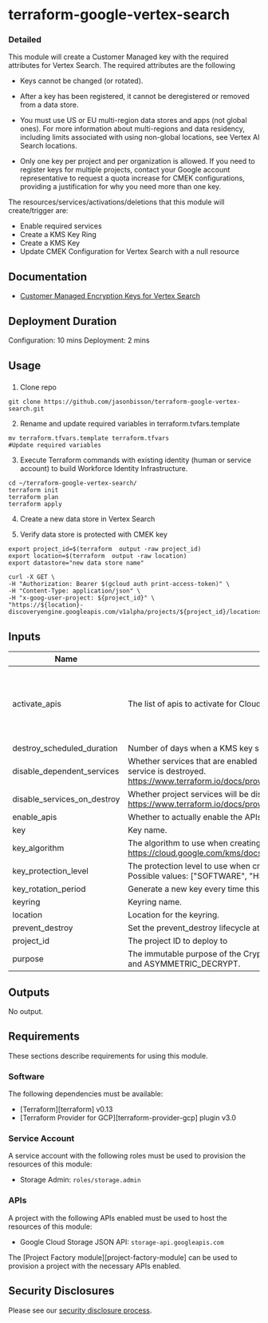 # terraform-google-vertex-search


### Detailed
This module will create a Customer Managed key with the required attributes for Vertex Search. The required attributes are the following

- Keys cannot be changed (or rotated).

- After a key has been registered, it cannot be deregistered or removed from a data store.

- You must use US or EU multi-region data stores and apps (not global ones). For more information about multi-regions and data residency, including limits associated with using non-global locations, see Vertex AI Search locations.

- Only one key per project and per organization is allowed. If you need to register keys for multiple projects, contact your Google account representative to request a quota increase for CMEK configurations, providing a justification for why you need more than one key.

The resources/services/activations/deletions that this module will create/trigger are:

- Enable required services
- Create a KMS Key Ring
- Create a KMS Key
- Update CMEK Configuration for Vertex Search with a null resource


## Documentation
- [Customer Managed Encryption Keys for Vertex Search](https://cloud.google.com/generative-ai-app-builder/docs/cmek)

## Deployment Duration
Configuration: 10 mins
Deployment: 2 mins


## Usage
###
1. Clone repo
```
git clone https://github.com/jasonbisson/terraform-google-vertex-search.git
```

2. Rename and update required variables in terraform.tvfars.template
```
mv terraform.tfvars.template terraform.tfvars
#Update required variables
```

3. Execute Terraform commands with existing identity (human or service account) to build Workforce Identity Infrastructure.
```
cd ~/terraform-google-vertex-search/
terraform init
terraform plan
terraform apply
```
4. Create a new data store in Vertex Search

5. Verify data store is protected with CMEK key
```
export project_id=$(terraform  output -raw project_id)
export location=$(terraform  output -raw location)
export datastore="new data store name"

curl -X GET \
-H "Authorization: Bearer $(gcloud auth print-access-token)" \
-H "Content-Type: application/json" \
-H "x-goog-user-project: ${project_id}" \
"https://${location}-discoveryengine.googleapis.com/v1alpha/projects/${project_id}/locations/${location}/collections/default_collection/dataStores/${datastore}"

```

<!-- BEGINNING OF PRE-COMMIT-TERRAFORM DOCS HOOK -->
## Inputs

| Name | Description | Type | Default | Required |
|------|-------------|------|---------|:--------:|
| activate\_apis | The list of apis to activate for Cloud Function | `list(string)` | <pre>[<br>  "iamcredentials.googleapis.com",<br>  "iam.googleapis.com",<br>  "discoveryengine.googleapis.com",<br>  "cloudkms.googleapis.com"<br>]</pre> | no |
| destroy\_scheduled\_duration | Number of days when a KMS key sits in pending destruction. This allows for self service recovery. | `string` | `"10368000s"` | no |
| disable\_dependent\_services | Whether services that are enabled and which depend on this service should also be disabled when this service is destroyed. https://www.terraform.io/docs/providers/google/r/google_project_service.html#disable_dependent_services | `string` | `"false"` | no |
| disable\_services\_on\_destroy | Whether project services will be disabled when the resources are destroyed. https://www.terraform.io/docs/providers/google/r/google_project_service.html#disable_on_destroy | `string` | `"false"` | no |
| enable\_apis | Whether to actually enable the APIs. If false, this module is a no-op. | `string` | `"true"` | no |
| key | Key name. | `string` | `"vertex-search-master-key"` | no |
| key\_algorithm | The algorithm to use when creating a version based on this template. See the https://cloud.google.com/kms/docs/reference/rest/v1/CryptoKeyVersionAlgorithm for possible inputs. | `string` | `"GOOGLE_SYMMETRIC_ENCRYPTION"` | no |
| key\_protection\_level | The protection level to use when creating a version based on this template. Default value: "SOFTWARE" Possible values: ["SOFTWARE", "HSM"] | `string` | `"SOFTWARE"` | no |
| key\_rotation\_period | Generate a new key every time this period passes. | `string` | `null` | no |
| keyring | Keyring name. | `string` | `"vertex-search"` | no |
| location | Location for the keyring. | `string` | `"us"` | no |
| prevent\_destroy | Set the prevent\_destroy lifecycle attribute on keys. | `bool` | `true` | no |
| project\_id | The project ID to deploy to | `string` | n/a | yes |
| purpose | The immutable purpose of the CryptoKey. Possible values are ENCRYPT\_DECRYPT, ASYMMETRIC\_SIGN, and ASYMMETRIC\_DECRYPT. | `string` | `"ENCRYPT_DECRYPT"` | no |

## Outputs

No output.

<!-- END OF PRE-COMMIT-TERRAFORM DOCS HOOK -->

## Requirements

These sections describe requirements for using this module.

### Software

The following dependencies must be available:

- [Terraform][terraform] v0.13
- [Terraform Provider for GCP][terraform-provider-gcp] plugin v3.0

### Service Account

A service account with the following roles must be used to provision
the resources of this module:

- Storage Admin: `roles/storage.admin`


### APIs

A project with the following APIs enabled must be used to host the
resources of this module:

- Google Cloud Storage JSON API: `storage-api.googleapis.com`

The [Project Factory module][project-factory-module] can be used to
provision a project with the necessary APIs enabled.

## Security Disclosures

Please see our [security disclosure process](./SECURITY.md).
